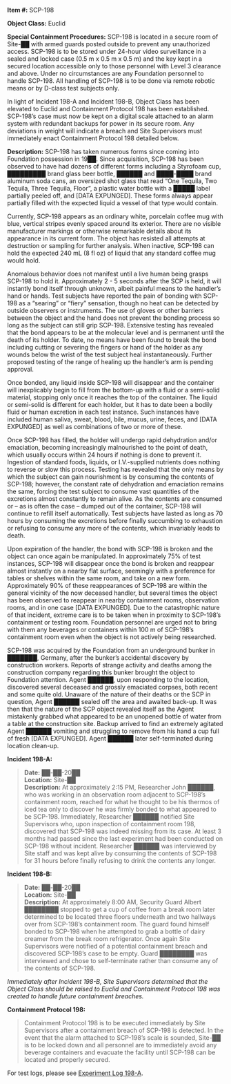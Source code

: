 **Item #:** SCP-198

**Object Class:** Euclid

**Special Containment Procedures:** SCP-198 is located in a secure room of Site-██ with armed guards posted outside to prevent any unauthorized access. SCP-198 is to be stored under 24-hour video surveillance in a sealed and locked case (0.5 m x 0.5 m x 0.5 m) and the key kept in a secured location accessible only to those personnel with Level 3 clearance and above. Under no circumstances are any Foundation personnel to handle SCP-198. All handling of SCP-198 is to be done via remote robotic means or by D-class test subjects only.

In light of Incident 198-A and Incident 198-B, Object Class has been elevated to Euclid and Containment Protocol 198 has been established. SCP-198’s case must now be kept on a digital scale attached to an alarm system with redundant backups for power in its secure room. Any deviations in weight will indicate a breach and Site Supervisors must immediately enact Containment Protocol 198 detailed below.

**Description:** SCP-198 has taken numerous forms since coming into Foundation possession in 19██. Since acquisition, SCP-198 has been observed to have had dozens of different forms including a Styrofoam cup, █████████ brand glass beer bottle, ██████ and ████-████ brand aluminum soda cans, an oversized shot glass that read “One Tequila, Two Tequila, Three Tequila, Floor”, a plastic water bottle with a █████ label partially peeled off, and \[DATA EXPUNGED\]. These forms always appear partially filled with the expected liquid a vessel of that type would contain.

Currently, SCP-198 appears as an ordinary white, porcelain coffee mug with blue, vertical stripes evenly spaced around its exterior. There are no visible manufacturer markings or otherwise remarkable details about its appearance in its current form. The object has resisted all attempts at destruction or sampling for further analysis. When inactive, SCP-198 can hold the expected 240 mL (8 fl oz) of liquid that any standard coffee mug would hold.

Anomalous behavior does not manifest until a live human being grasps SCP-198 to hold it. Approximately 2 - 5 seconds after the SCP is held, it will instantly bond itself through unknown, albeit painful means to the handler’s hand or hands. Test subjects have reported the pain of bonding with SCP-198 as a “searing” or “fiery” sensation, though no heat can be detected by outside observers or instruments. The use of gloves or other barriers between the object and the hand does not prevent the bonding process so long as the subject can still grip SCP-198. Extensive testing has revealed that the bond appears to be at the molecular level and is permanent until the death of its holder. To date, no means have been found to break the bond including cutting or severing the fingers or hand of the holder as any wounds below the wrist of the test subject heal instantaneously. Further proposed testing of the range of healing up the handler’s arm is pending approval.

Once bonded, any liquid inside SCP-198 will disappear and the container will inexplicably begin to fill from the bottom-up with a fluid or a semi-solid material, stopping only once it reaches the top of the container. The liquid or semi-solid is different for each holder, but it has to date been a bodily fluid or human excretion in each test instance. Such instances have included human saliva, sweat, blood, bile, mucus, urine, feces, and \[DATA EXPUNGED\] as well as combinations of two or more of these.

Once SCP-198 has filled, the holder will undergo rapid dehydration and/or emaciation, becoming increasingly malnourished to the point of death, which usually occurs within 24 hours if nothing is done to prevent it. Ingestion of standard foods, liquids, or I.V.-supplied nutrients does nothing to reverse or slow this process. Testing has revealed that the only means by which the subject can gain nourishment is by consuming the contents of SCP-198; however, the constant rate of dehydration and emaciation remains the same, forcing the test subject to consume vast quantities of the excretions almost constantly to remain alive. As the contents are consumed or – as is often the case – dumped out of the container, SCP-198 will continue to refill itself automatically. Test subjects have lasted as long as 70 hours by consuming the excretions before finally succumbing to exhaustion or refusing to consume any more of the contents, which invariably leads to death.

Upon expiration of the handler, the bond with SCP-198 is broken and the object can once again be manipulated. In approximately 75% of test instances, SCP-198 will disappear once the bond is broken and reappear almost instantly on a nearby flat surface, seemingly with a preference for tables or shelves within the same room, and take on a new form. Approximately 90% of these reappearances of SCP-198 are within the general vicinity of the now deceased handler, but several times the object has been observed to reappear in nearby containment rooms, observation rooms, and in one case \[DATA EXPUNGED\]. Due to the catastrophic nature of that incident, extreme care is to be taken when in proximity to SCP-198’s containment or testing room. Foundation personnel are urged not to bring with them any beverages or containers within 100 m of SCP-198’s containment room even when the object is not actively being researched.

SCP-198 was acquired by the Foundation from an underground bunker in ███████, Germany, after the bunker’s accidental discovery by construction workers. Reports of strange activity and deaths among the construction company regarding this bunker brought the object to Foundation attention. Agent ██████, upon responding to the location, discovered several deceased and grossly emaciated corpses, both recent and some quite old. Unaware of the nature of their deaths or the SCP in question, Agent ██████ sealed off the area and awaited back-up. It was then that the nature of the SCP object revealed itself as the Agent mistakenly grabbed what appeared to be an unopened bottle of water from a table at the construction site. Backup arrived to find an extremely agitated Agent ██████ vomiting and struggling to remove from his hand a cup full of fresh \[DATA EXPUNGED\]. Agent ██████ later self-terminated during location clean-up.

**Incident 198-A:**

> **Date:** ██-██-20██  
> **Location:** Site-██  
> **Description:** At approximately 2:15 PM, Researcher John ██████, who was working in an observation room adjacent to SCP-198’s containment room, reached for what he thought to be his thermos of iced tea only to discover he was firmly bonded to what appeared to be SCP-198. Immediately, Researcher ██████ notified Site Supervisors who, upon inspection of containment room 198, discovered that SCP-198 was indeed missing from its case. At least 3 months had passed since the last experiment had been conducted on SCP-198 without incident. Researcher ██████ was interviewed by Site staff and was kept alive by consuming the contents of SCP-198 for 31 hours before finally refusing to drink the contents any longer.

**Incident 198-B:**

> **Date:** ██-██-20██  
> **Location:** Site-██  
> **Description:** At approximately 8:00 AM, Security Guard Albert ████████ stopped to get a cup of coffee from a break room later determined to be located three floors underneath and two hallways over from SCP-198’s containment room. The guard found himself bonded to SCP-198 when he attempted to grab a bottle of dairy creamer from the break room refrigerator. Once again Site Supervisors were notified of a potential containment breach and discovered SCP-198’s case to be empty. Guard ████████ was interviewed and chose to self-terminate rather than consume any of the contents of SCP-198.

_Immediately after Incident 198-B, Site Supervisors determined that the Object Class should be raised to Euclid and Containment Protocol 198 was created to handle future containment breaches._

**Containment Protocol 198:**

> Containment Protocol 198 is to be executed immediately by Site Supervisors after a containment breach of SCP-198 is detected. In the event that the alarm attached to SCP-198’s scale is sounded, Site-██ is to be locked down and all personnel are to immediately avoid any beverage containers and evacuate the facility until SCP-198 can be located and properly secured.

For test logs, please see [Experiment Log 198-A](/experiment-log-198-a).